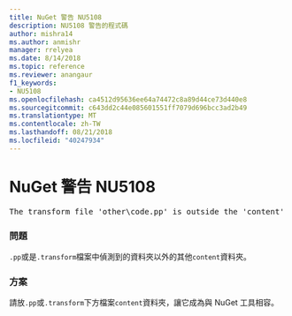 ```yaml
---
title: NuGet 警告 NU5108
description: NU5108 警告的程式碼
author: mishra14
ms.author: anmishr
manager: rrelyea
ms.date: 8/14/2018
ms.topic: reference
ms.reviewer: anangaur
f1_keywords:
- NU5108
ms.openlocfilehash: ca4512d95636ee64a74472c8a89d44ce73d440e8
ms.sourcegitcommit: c643dd2c44e085601551ff7079d696bcc3ad2b49
ms.translationtype: MT
ms.contentlocale: zh-TW
ms.lasthandoff: 08/21/2018
ms.locfileid: "40247934"
---
```

# <a name="nuget-warning-nu5108"></a>NuGet 警告 NU5108
<pre>The transform file 'other\code.pp' is outside the 'content' folder and hence will not be transformed during installation of this package. Move it into the 'content' folder.</pre>

### <a name="issue"></a>問題

`.pp`或是`.transform`檔案中偵測到的資料夾以外的其他`content`資料夾。


### <a name="solution"></a>方案

請放`.pp`或`.transform`下方檔案`content`資料夾，讓它成為與 NuGet 工具相容。


